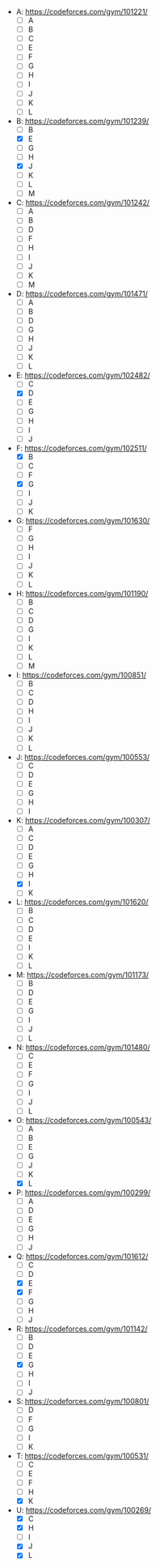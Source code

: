 - A: https://codeforces.com/gym/101221/
  - [ ] A
  - [ ] B
  - [ ] C
  - [ ] E
  - [ ] F
  - [ ] G
  - [ ] H
  - [ ] I
  - [ ] J
  - [ ] K
  - [ ] L
- B: https://codeforces.com/gym/101239/
  - [ ] B
  - [x] E
  - [ ] G
  - [ ] H
  - [x] J
  - [ ] K
  - [ ] L
  - [ ] M
- C: https://codeforces.com/gym/101242/
  - [ ] A
  - [ ] B
  - [ ] D
  - [ ] F
  - [ ] H
  - [ ] I
  - [ ] J
  - [ ] K
  - [ ] M
- D: https://codeforces.com/gym/101471/
  - [ ] A
  - [ ] B
  - [ ] D
  - [ ] G
  - [ ] H
  - [ ] J
  - [ ] K
  - [ ] L
- E: https://codeforces.com/gym/102482/
  - [ ] C
  - [x] D
  - [ ] E
  - [ ] G
  - [ ] H
  - [ ] I
  - [ ] J
- F: https://codeforces.com/gym/102511/
  - [x] B
  - [ ] C
  - [ ] F
  - [x] G
  - [ ] I
  - [ ] J
  - [ ] K
- G: https://codeforces.com/gym/101630/
  - [ ] F
  - [ ] G
  - [ ] H
  - [ ] I
  - [ ] J
  - [ ] K
  - [ ] L
- H: https://codeforces.com/gym/101190/
  - [ ] B
  - [ ] C
  - [ ] D
  - [ ] G
  - [ ] I
  - [ ] K
  - [ ] L
  - [ ] M
- I: https://codeforces.com/gym/100851/
  - [ ] B
  - [ ] C
  - [ ] D
  - [ ] H
  - [ ] I
  - [ ] J
  - [ ] K
  - [ ] L
- J: https://codeforces.com/gym/100553/
  - [ ] C
  - [ ] D
  - [ ] E
  - [ ] G
  - [ ] H
  - [ ] I
- K: https://codeforces.com/gym/100307/
  - [ ] A
  - [ ] C
  - [ ] D
  - [ ] E
  - [ ] G
  - [ ] H
  - [x] I
  - [ ] K
- L: https://codeforces.com/gym/101620/
  - [ ] B
  - [ ] C
  - [ ] D
  - [ ] E
  - [ ] I
  - [ ] K
  - [ ] L
- M: https://codeforces.com/gym/101173/
  - [ ] B
  - [ ] D
  - [ ] E
  - [ ] G
  - [ ] I
  - [ ] J
  - [ ] L
- N: https://codeforces.com/gym/101480/
  - [ ] C
  - [ ] E
  - [ ] F
  - [ ] G
  - [ ] I
  - [ ] J
  - [ ] L
- O: https://codeforces.com/gym/100543/
  - [ ] A
  - [ ] B
  - [ ] E
  - [ ] G
  - [ ] J
  - [ ] K
  - [x] L
- P: https://codeforces.com/gym/100299/
  - [ ] A
  - [ ] D
  - [ ] E
  - [ ] G
  - [ ] H
  - [ ] J
- Q: https://codeforces.com/gym/101612/
  - [ ] C
  - [ ] D
  - [x] E
  - [x] F
  - [ ] G
  - [ ] H
  - [ ] J
- R: https://codeforces.com/gym/101142/
  - [ ] B
  - [ ] D
  - [ ] E
  - [x] G
  - [ ] H
  - [ ] I
  - [ ] J
- S: https://codeforces.com/gym/100801/
  - [ ] D
  - [ ] F
  - [ ] G
  - [ ] I
  - [ ] K
- T: https://codeforces.com/gym/100531/
  - [ ] C
  - [ ] E
  - [ ] F
  - [ ] H
  - [x] K
- U: https://codeforces.com/gym/100269/
  - [x] C
  - [x] H
  - [ ] I
  - [x] J
  - [x] L
